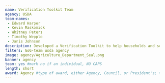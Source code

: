 ```yaml
---
name: Verification Toolkit Team
agency: USDA
team-names:
 - Edward Harper
 - Kevin Maskomick
 - Whitney Peters
 - Timothy Wepplo
 - Janis Johnson
description: Developed a Verification Toolkit to help households and school districts improve outcomes in the annual process of verifying applications for National School Lunch and Breakfast Program benefits. Their work ensures that households who apply for these benefits are approved at the correct benefit level, helps program operators reduce their administrative burden, and enhances program integrity.
filters: GoG-team usda agency
image: agency/Agriculture_Department_Seal.png
banner: agency
team: yes #mark no if an individual, NO CAPS
length: short
award: Agency #type of award, either Agency, Council, or President's; this is case sensitive so make sure to match the options listed exactly. This section generates the format of the card
---
```

